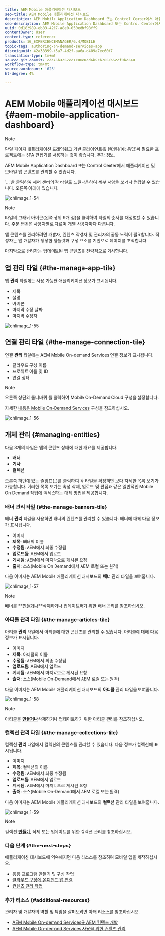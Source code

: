 ```yaml
---
title: AEM Mobile 애플리케이션 대시보드
seo-title: AEM Mobile 애플리케이션 대시보드
description: AEM Mobile Application Dashboard 또는 Control Center에서 애플리케이션 및 모바일 앱 콘텐츠를 관리할 수 있습니다. 자세한 내용은 이 페이지를 참조하십시오.
seo-description: AEM Mobile Application Dashboard 또는 Control Center에서 애플리케이션 및 모바일 앱 콘텐츠를 관리할 수 있습니다. 자세한 내용은 이 페이지를 참조하십시오.
uuid: 0d182989-eb83-4207-a8e0-050edbf98ff9
contentOwner: User
content-type: reference
products: SG_EXPERIENCEMANAGER/6.4/MOBILE
topic-tags: authoring-on-demand-services-app
discoiquuid: 42a38399-f5a7-4d2f-aa6a-d409a7ec60f7
translation-type: tm+mt
source-git-commit: cdec5b3c57ce1c80c0ed6b5cb7650b52cf9bc340
workflow-type: tm+mt
source-wordcount: '625'
ht-degree: 4%

---
```



# AEM Mobile 애플리케이션 대시보드 {#aem-mobile-application-dashboard}

>[!NOTE]
>
>단일 페이지 애플리케이션 프레임워크 기반 클라이언트측 렌더링(예: 응답)이 필요한 프로젝트에는 SPA 편집기를 사용하는 것이 좋습니다. [추가 정보](/help/sites-developing/spa-overview.md).

AEM Mobile Application Dashboard 또는 Control Center에서 애플리케이션 및 모바일 앱 콘텐츠를 관리할 수 있습니다.

&#39;...&#39;을 클릭하여 제어 센터의 각 타일로 드릴다운하여 세부 사항을 보거나 편집할 수 있습니다. 오른쪽 아래에 있습니다.

![chlimage_1-54](assets/chlimage_1-54.png)

>[!NOTE]
>
>타일의 그래버 아이콘(왼쪽 상위 9개 점)을 클릭하여 타일의 순서를 재정렬할 수 있습니다. 주문 변경은 사용자별로 다르며 개별 사용자마다 다릅니다.

앱 콘텐츠를 관리하려면 개발자, 컨텐츠 작성자 및 관리자의 공동 노력이 필요합니다. 작성자는 앱 개발자가 생성한 템플릿과 구성 요소를 기반으로 페이지를 조작합니다.

마지막으로 관리자는 업데이트된 앱 콘텐츠를 전략적으로 게시합니다.

## 앱 관리 타일 {#the-manage-app-tile}

앱 **관리** 타일에는 사용 가능한 애플리케이션 정보가 표시됩니다.

* 제목
* 설명
* 아이콘
* 마지막 수정 날짜
* 마지막 수정자

![chlimage_1-55](assets/chlimage_1-55.png)

## 연결 관리 타일 {#the-manage-connection-tile}

연결 **관리** 타일에는 AEM Mobile On-demand Services 연결 정보가 표시됩니다.

* 클라우드 구성 이름
* 프로젝트 이름 및 ID
* 연결 상태

>[!NOTE]
>
>오른쪽 상단의 톱니바퀴 를 클릭하여 Mobile On-Demand Cloud 구성을 설정합니다.
>
>자세한 [내용은 Mobile On-Demand Services](/help/mobile/mobile-on-demand-associating-an-on-demand-app-to-cloud-configuration.md) 구성을 참조하십시오.

![chlimage_1-56](assets/chlimage_1-56.png)

## 개체 관리 {#managing-entities}

다음 3개의 타일은 앱의 콘텐츠 상태에 대한 개요를 제공합니다.

* **배너**
* **기사**
* **컬렉션**

오른쪽 하단에 있는 줄임표(..)를 클릭하여 각 타일을 확장하면 보다 자세한 목록 보기가 가능합니다. 이러한 목록 보기는 속성 삭제, 업로드 및 편집과 같은 일반적인 Mobile On Demand 작업에 액세스하는 대체 방법을 제공합니다.

### 배너 관리 타일 {#the-manage-banners-tile}

배너 **관리** 타일을 사용하면 배너의 컨텐츠를 관리할 수 있습니다. 배너에 대해 다음 정보가 표시됩니다.

* 이미지
* **제목**: 배너의 이름
* **수정됨**: AEM에서 최종 수정됨
* **업로드됨**: AEM에서 업로드
* **게시됨**: AEM에서 마지막으로 게시된 요청
* **출처**: 소스(Mobile On Demand에서 AEM 로컬 또는 원격)

다음 이미지는 AEM Mobile 애플리케이션 대시보드의 **배너** 관리 타일을 보여줍니다.

![chlimage_1-57](assets/chlimage_1-57.png)

>[!NOTE]
>
>배너를 **[만들거나](/help/mobile/mobile-on-demand-managing-banners.md)**삭제하거나 업데이트하기 위한 배너 관리를 참조하십시오.

### 아티클 관리 타일 {#the-manage-articles-tile}

아티클 **관리** 타일에서 아티클에 대한 콘텐츠를 관리할 수 있습니다. 아티클에 대해 다음 정보가 표시됩니다.

* 이미지
* **제목**: 아티클의 이름
* **수정됨**: AEM에서 최종 수정됨
* **업로드됨**: AEM에서 업로드
* **게시됨**: AEM에서 마지막으로 게시된 요청
* **출처**: 소스(Mobile On-Demand에서 AEM 로컬 또는 원격)

다음 이미지는 AEM Mobile 애플리케이션 대시보드의 **아티클** 관리 타일을 보여줍니다.

![chlimage_1-58](assets/chlimage_1-58.png)

>[!NOTE]
>
>아티클을 [**만들거나&#x200B;**](/help/mobile/mobile-on-demand-managing-articles.md)삭제하거나 업데이트하기 위한 아티클 관리를 참조하십시오.

### 컬렉션 관리 타일 {#the-manage-collections-tile}

컬렉션 **관리** 타일에서 컬렉션의 콘텐츠를 관리할 수 있습니다. 다음 정보가 컬렉션에 표시됩니다.

* 이미지
* **제목**: 컬렉션의 이름
* **수정됨**: AEM에서 최종 수정됨
* **업로드됨**: AEM에서 업로드
* **게시됨**: AEM에서 마지막으로 게시된 요청
* **출처**: 소스(Mobile On-Demand에서 AEM 로컬 또는 원격)

다음 이미지는 AEM Mobile 애플리케이션 대시보드의 **컬렉션** 관리 타일을 보여줍니다.

![chlimage_1-59](assets/chlimage_1-59.png)

>[!NOTE]
>
>컬렉션 **[만들기](/help/mobile/mobile-on-demand-managing-collections.md)**, 삭제 또는 업데이트를 위한 컬렉션 관리를 참조하십시오.

### 다음 단계 {#the-next-steps}

애플리케이션 대시보드에 익숙해지면 다음 리소스를 참조하여 모바일 앱을 제작하십시오.

* [응용 프로그램 만들기 및 구성 작업](/help/mobile/mobile-apps-ondemand-application-create-configure-action.md)
* [클라우드 구성에 온디맨드 앱 연결](/help/mobile/mobile-on-demand-associating-an-on-demand-app-to-cloud-configuration.md)
* [컨텐츠 관리 작업](/help/mobile/mobile-apps-ondemand-manage-content-ondemand.md)

### 추가 리소스 {#additional-resources}

관리자 및 개발자의 역할 및 책임을 살펴보려면 아래 리소스를 참조하십시오.

* [AEM Mobile On-demand Services용 AEM 컨텐츠 개발](/help/mobile/aem-mobile-on-demand.md)
* [AEM Mobile On-demand Services 사용을 위한 컨텐츠 관리](/help/mobile/aem-mobile.md)

